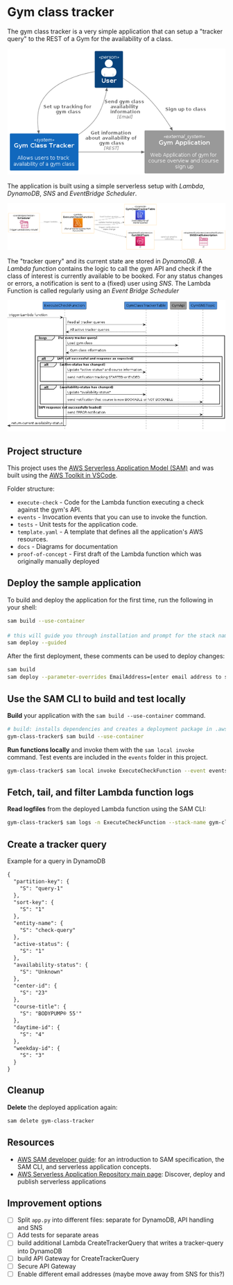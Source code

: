 # Gym class tracker

The gym class tracker is a very simple application that can setup a "tracker query" to the REST of a Gym for the availability of a class.

![c4-context-diagram](docs/rendered/c4-context-diagram.png)

The application is built using a simple serverless setup with *Lambda*, *DynamoDB*, *SNS* and *EventBridge Scheduler*.

![aws-architecture](docs/rendered/aws-architecture.png)

The "tracker query" and its current state are stored in *DynamoDB*. A *Lambda function* contains the logic to call the gym API and check if the class of interest is currently available to be booked. For any status changes or errors, a notification is sent to a (fixed) user using *SNS*. The Lambda Function is called regularly using an *Event Bridge Scheduler* 

![sequence-diagram](docs/rendered/sequence-diagram.png)

## Project structure

This project uses the [AWS Serverless Application Model (SAM)](https://aws.amazon.com/serverless/sam/) and was built using the [AWS Toolkit in VSCode](https://docs.aws.amazon.com/toolkit-for-vscode/latest/userguide/welcome.html).

Folder structure:
- `execute-check` - Code for the Lambda function executing a check against the gym's API.
- `events` - Invocation events that you can use to invoke the function.
- `tests` - Unit tests for the application code. 
- `template.yaml` - A template that defines all the application's AWS resources.
- `docs` - Diagrams for documentation
- `proof-of-concept` - First draft of the Lambda function which was originally manually deployed

## Deploy the sample application

To build and deploy the application for the first time, run the following in your shell:

```bash
sam build --use-container

# this will guide you through installation and prompt for the stack name, AWS region and capability to create IAM roles (to create/modifycIAM roles, the `CAPABILITY_IAM` value for `capabilities` must be set). Arguments can be savet to samconfig.toml
sam deploy --guided
```

After the first deployment, these comments can be used to deploy changes:

```bash
sam build 
sam deploy --parameter-overrides EmailAddress=[enter email address to send notifications] 
```

## Use the SAM CLI to build and test locally

**Build** your application with the `sam build --use-container` command.

```bash
# build: installs dependencies and creates a deployment package in .aws-sam/build
gym-class-tracker$ sam build --use-container
```

**Run functions locally** and invoke them with the `sam local invoke` command. Test events are included in the `events` folder in this project.

```bash
gym-class-tracker$ sam local invoke ExecuteCheckFunction --event events/empty-call.json
```

## Fetch, tail, and filter Lambda function logs

**Read logfiles** from the deployed Lambda function using the SAM CLI:
```bash
gym-class-tracker$ sam logs -n ExecuteCheckFunction --stack-name gym-class-tracker --tail
```

## Create a tracker query

Example for a query in DynamoDB
```
{
  "partition-key": {
    "S": "query-1"
  },
  "sort-key": {
    "S": "1"
  },
  "entity-name": {
    "S": "check-query"
  },
  "active-status": {
    "S": "1"
  },
  "availability-status": {
    "S": "Unknown"
  },
  "center-id": {
    "S": "23"
  },
  "course-title": {
    "S": "BODYPUMP® 55'"
  },
  "daytime-id": {
    "S": "4"
  },
  "weekday-id": {
    "S": "3"
  }
}
```


## Cleanup

**Delete** the deployed application again:
```bash
sam delete gym-class-tracker
```

## Resources
* [AWS SAM developer guide](https://docs.aws.amazon.com/serverless-application-model/latest/developerguide/what-is-sam.html): for an introduction to SAM specification, the SAM CLI, and serverless application concepts.
* [AWS Serverless Application Repository main page](https://aws.amazon.com/serverless/serverlessrepo/): Discover, deploy and publish serverless applications

## Improvement options
- [ ] Split `app.py` into different files: separate for DynamoDB, API handling and SNS
- [ ] Add tests for separate areas
- [ ] build additional Lambda CreateTrackerQuery that writes a tracker-query into DynamoDB
- [ ] build API Gateway for CreateTrackerQuery
- [ ] Secure API Gateway
- [ ] Enable different email addresses (maybe move away from SNS for this?)
